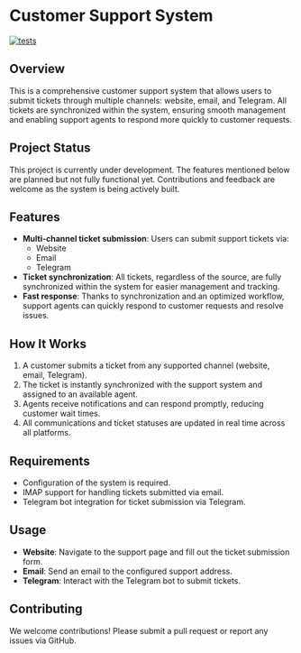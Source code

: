 # Customer Support System

[![tests](https://github.com/yoonost/support-system/actions/workflows/tests.yml/badge.svg)](https://github.com/yoonost/support-system/actions/workflows/tests.yml)

## Overview
This is a comprehensive customer support system that allows users to submit tickets through multiple channels: website, email, and Telegram. All tickets are synchronized within the system, ensuring smooth management and enabling support agents to respond more quickly to customer requests.

## Project Status
This project is currently under development. The features mentioned below are planned but not fully functional yet. Contributions and feedback are welcome as the system is being actively built.

## Features
- **Multi-channel ticket submission**: Users can submit support tickets via:
  - Website
  - Email
  - Telegram
- **Ticket synchronization**: All tickets, regardless of the source, are fully synchronized within the system for easier management and tracking.
- **Fast response**: Thanks to synchronization and an optimized workflow, support agents can quickly respond to customer requests and resolve issues.

## How It Works
1. A customer submits a ticket from any supported channel (website, email, Telegram).
2. The ticket is instantly synchronized with the support system and assigned to an available agent.
3. Agents receive notifications and can respond promptly, reducing customer wait times.
4. All communications and ticket statuses are updated in real time across all platforms.

## Requirements
- Configuration of the system is required.
- IMAP support for handling tickets submitted via email.
- Telegram bot integration for ticket submission via Telegram.

## Usage
- **Website**: Navigate to the support page and fill out the ticket submission form.
- **Email**: Send an email to the configured support address.
- **Telegram**: Interact with the Telegram bot to submit tickets.

## Contributing
We welcome contributions! Please submit a pull request or report any issues via GitHub.
